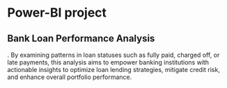 # Power-BI  project

## Bank Loan Performance Analysis

. By examining patterns in loan statuses such as fully paid, charged off, or late payments, 
this analysis aims to empower banking institutions with actionable insights to optimize loan
lending strategies, mitigate credit risk, and enhance overall portfolio performance.
